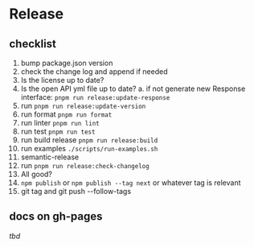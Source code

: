 # Release

## checklist

1. bump package.json version
1. check the change log and append if needed
1. Is the license up to date?
1. Is the open API yml file up to date?
   a. if not generate new Response interface: `pnpm run release:update-response`
1. run `pnpm run release:update-version`
1. run format `pnpm run format`
1. run linter `pnpm run lint`
1. run test `pnpm run test`
1. run build release `pnpm run release:build`
1. run examples `./scripts/run-examples.sh`
1. semantic-release
1. run `pnpm run release:check-changelog`
1. All good?
1. `npm publish` or `npm publish --tag next` or whatever tag is relevant
1. git tag and git push --follow-tags

## docs on gh-pages

_tbd_
